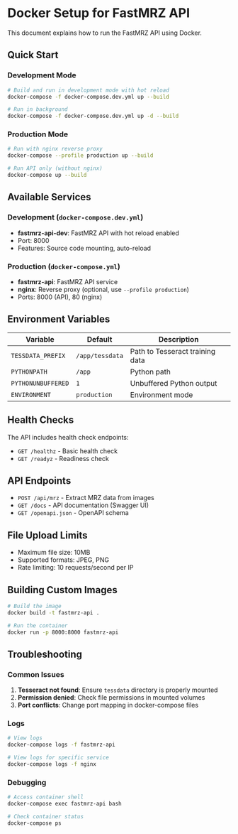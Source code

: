 # Docker Setup for FastMRZ API

This document explains how to run the FastMRZ API using Docker.

## Quick Start

### Development Mode
```bash
# Build and run in development mode with hot reload
docker-compose -f docker-compose.dev.yml up --build

# Run in background
docker-compose -f docker-compose.dev.yml up -d --build
```

### Production Mode
```bash
# Run with nginx reverse proxy
docker-compose --profile production up --build

# Run API only (without nginx)
docker-compose up --build
```

## Available Services

### Development (`docker-compose.dev.yml`)
- **fastmrz-api-dev**: FastMRZ API with hot reload enabled
- Port: 8000
- Features: Source code mounting, auto-reload

### Production (`docker-compose.yml`)
- **fastmrz-api**: FastMRZ API service
- **nginx**: Reverse proxy (optional, use `--profile production`)
- Ports: 8000 (API), 80 (nginx)

## Environment Variables

| Variable | Default | Description |
|----------|---------|-------------|
| `TESSDATA_PREFIX` | `/app/tessdata` | Path to Tesseract training data |
| `PYTHONPATH` | `/app` | Python path |
| `PYTHONUNBUFFERED` | `1` | Unbuffered Python output |
| `ENVIRONMENT` | `production` | Environment mode |

## Health Checks

The API includes health check endpoints:
- `GET /healthz` - Basic health check
- `GET /readyz` - Readiness check

## API Endpoints

- `POST /api/mrz` - Extract MRZ data from images
- `GET /docs` - API documentation (Swagger UI)
- `GET /openapi.json` - OpenAPI schema

## File Upload Limits

- Maximum file size: 10MB
- Supported formats: JPEG, PNG
- Rate limiting: 10 requests/second per IP

## Building Custom Images

```bash
# Build the image
docker build -t fastmrz-api .

# Run the container
docker run -p 8000:8000 fastmrz-api
```

## Troubleshooting

### Common Issues

1. **Tesseract not found**: Ensure `tessdata` directory is properly mounted
2. **Permission denied**: Check file permissions in mounted volumes
3. **Port conflicts**: Change port mapping in docker-compose files

### Logs

```bash
# View logs
docker-compose logs -f fastmrz-api

# View logs for specific service
docker-compose logs -f nginx
```

### Debugging

```bash
# Access container shell
docker-compose exec fastmrz-api bash

# Check container status
docker-compose ps
```
